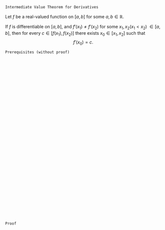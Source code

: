```
Intermediate Value Theorem for Derivatives
```

Let $f$ be a real-valued function on $[a, b]$ for some $a, b\in\mathbb{R}$.

If $f$ is differentiable on $[a, b]$, and $f'(x_1)\neq f'(x_2)$ for some $x_1, x_2(x_1 < x_2)$ $\in [a, b]$, then for every $c \in [f(x_1), f(x_2)]$ there exists $x_0 \in [x_1, x_2]$ such that
$$
f'(x_0) = c.
$$

```
Prerequisites (without proof)
```


<br>
<br>
<br>
<br>
<br>
<br>
<br>
<br>
<br>
<br>
<br>
<br>
<br>
<br>
<br>
<br>
<br>
<br>
<br>
<br>
<br>
<br>
<br>
<br>
<br>
<br>
<br>
<br>
<br>
<br>


```
Proof
```
